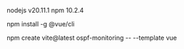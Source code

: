 nodejs v20.11.1
npm    10.2.4

npm install -g @vue/cli

npm create vite@latest ospf-monitoring -- --template vue
